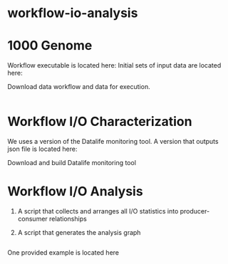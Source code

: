 # workflow-io-analysis


# 1000 Genome
Workflow executable is located here:
Initial sets of input data are located here:

Download data workflow and data for execution.
```bash

```

# Workflow I/O Characterization
We uses a version of the Datalife monitoring tool.
A version that outputs json file is located here:

Download and build Datalife monitoring tool


# Workflow I/O Analysis
1. A script that collects and arranges all I/O statistics into producer-consumer relationships


2. A script that generates the analysis graph
```
```

One provided example is located here
